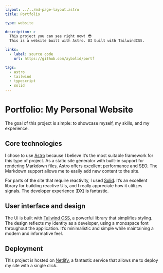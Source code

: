 ```yaml
---
layout: ../../md-page-layout.astro
title: Portfolio

type: website

description: >
  This project you can see right now! 😎
  This is a website built with Astro. UI built with TailwindCSS.

links:
  - label: source code
    url: https://github.com/aybolid/portf

tags:
  - astro
  - tailwind
  - typescript
  - solid
---
```


# Portfolio: My Personal Website

The goal of this project is simple: to showcase myself, my skills, and my experience.

## Core technologies

I chose to use [Astro](https://astro.build/) because I believe it’s the most suitable framework for this type of project. As a static site generator with built-in support for rendering Markdown files, Astro offers excellent performance and SEO. The Markdown support allows me to easily add new content to the site.

For parts of the site that require reactivity, I used [Solid](https://www.solidjs.com/). It’s an excellent library for building reactive UIs, and I really appreciate how it utilizes signals. The developer experience (DX) is fantastic.

## User interface and design

The UI is built with [Tailwind CSS](https://tailwindcss.com/), a powerful library that simplifies styling. The design reflects my identity as a developer, using a monospace font throughout the application. It’s minimalistic and simple while maintaining a modern and informative feel.

## Deployment

This project is hosted on [Netlify](https://www.netlify.com/), a fantastic service that allows me to deploy my site with a single click.
